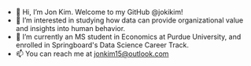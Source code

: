- 👋 Hi, I’m Jon Kim. Welcome to my GitHub @jokikim!
- 👀 I’m interested in studying how data can provide organizational value and insights into human behavior.
- 🌱 I’m currently an MS student in Economics at Purdue University, and enrolled in Springboard's Data Science Career Track.
- 📫 You can reach me at jonkim15@outlook.com

<!---
jokikim/jokikim is a ✨ special ✨ repository because its `README.md` (this file) appears on your GitHub profile.
You can click the Preview link to take a look at your changes.
--->
